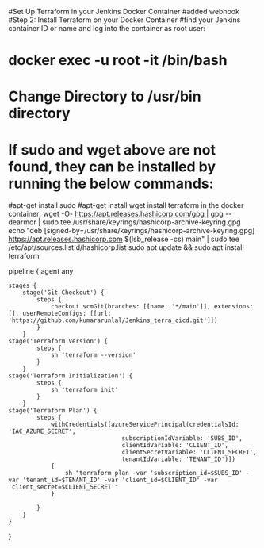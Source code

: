 #Set Up Terraform in your Jenkins Docker Container
#added webhook
#Step 2: Install Terraform on your Docker Container
#find your Jenkins container ID or name and log into the container as root user:
# **docker exec -u root -it <container-id> /bin/bash**
# Change Directory to /usr/bin directory
# If sudo and wget above are not found, they can be installed by running the below commands:
 #apt-get install sudo
 #apt-get install wget
 install terraform in the docker container:
 wget -O- https://apt.releases.hashicorp.com/gpg | gpg --dearmor | sudo tee /usr/share/keyrings/hashicorp-archive-keyring.gpg
echo "deb [signed-by=/usr/share/keyrings/hashicorp-archive-keyring.gpg] https://apt.releases.hashicorp.com $(lsb_release -cs) main" | sudo tee /etc/apt/sources.list.d/hashicorp.list
sudo apt update && sudo apt install terraform


pipeline {
    agent any

    stages {
        stage('Git Checkout') {
            steps {
                checkout scmGit(branches: [[name: '*/main']], extensions: [], userRemoteConfigs: [[url: 'https://github.com/kumararunlal/Jenkins_terra_cicd.git']])
            }
        }
    stage('Terraform Version') {
            steps {
                sh 'terraform --version'
            }
        }
    stage('Terraform Initialization') {
            steps {
                sh 'terraform init'
            }
        }
    stage('Terraform Plan') {
            steps {
                withCredentials([azureServicePrincipal(credentialsId: 'IAC_AZURE_SECRET',
                                    subscriptionIdVariable: 'SUBS_ID',
                                    clientIdVariable: 'CLIENT_ID',
                                    clientSecretVariable: 'CLIENT_SECRET',
                                    tenantIdVariable: 'TENANT_ID')]) 
                {
                    sh "terraform plan -var 'subscription_id=$SUBS_ID' -var 'tenant_id=$TENANT_ID' -var 'client_id=$CLIENT_ID' -var 'client_secret=$CLIENT_SECRET'"
                }
                
            }
        }
    }
}
